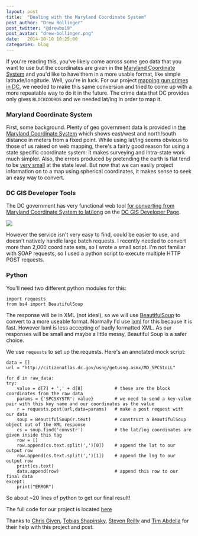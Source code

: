 ```yaml
---
layout: post
title:  "Dealing with the Maryland Coordinate System"
post_author: "Drew Bollinger"
post_twitter: "@drewbo19"
post_avatar: "drew-bollinger.png"
date:   2014-10-10 10:25:00
categories: blog
---
```



If you're reading this, you've likely come across some geo data that you want to use but the coordinates are given in the [Maryland Coordinate System](http://www.mgs.md.gov/geology/maryland_coordinate_system.html) and you'd like to have them in a more usable format, like simple latitude/longitude. Well, you're in luck. For our project [mapping gun crimes in DC](https://github.com/cmgiven/dc-handguns), we needed to make this same conversion and tried to come up with a more repeatable way to do it in the future. The crime data that DC provides only gives `BLOCKCOORDS` and we needed lat/lng in order to map it.

### Maryland Coordinate System

First, some background. Plenty of geo government data is provided in [the Maryland Coordinate System](http://www.mgs.md.gov/geology/maryland_coordinate_system.html) which shows east/west and north/south distance in meters from a fixed point. While using lat/lng seems obvious to those of us raised on web mapping, there's a fairly good reason for using a state specific coordinate system: it makes surveying and intra-state work much simpler. Also, the errors produced by pretending the earth is flat tend to be [very small](http://en.wikipedia.org/wiki/State_Plane_Coordinate_System) at the state level.
But now that we can easily project information on to a map using spherical coordinates, it makes sense to seek an easy way to convert.

### DC GIS Developer Tools

The DC government has very functional web tool [for converting from Maryland Coordinate System to lat/long](http://citizenatlas.dc.gov/usng/getusng.asmx) on the [DC GIS Developer Page](http://octo.dc.gov/node/718362).

![](https://www.evernote.com/shard/s35/sh/07ed9cef-e9bc-45f9-8f7d-06ac45374975/6c95560207e75f5f6f6361fe728bc864/deep/0/Screen-Shot-2014-10-09-at-12.13.58-PM.png-(PNG-Image,-895---396-pixels).png)

However the service isn't very easy to find, could be easier to use, and doesn't natively handle large batch requests. I recently needed to convert more than 2,000 coordinate sets, so I wrote a small script. I'm not familiar with SOAP requests, so I used a python script to execute multiple HTTP POST requests.

### Python

You'll need two different python modules for this:

    import requests
    from bs4 import BeautifulSoup

The response will be in XML (not ideal), so we will use [BeautifulSoup](http://www.crummy.com/software/BeautifulSoup/) to convert to a more useable format. Normally I'd use [lxml](http://lxml.de/) for this because it is fast. However lxml is less accepting of badly formatted XML. As our responses will be small and maybe a little messy, Beautiful Soup is a safer choice.

We use `requests` to set up the requests. Here's an annotated mock script:

    data = []
    url = "http://citizenatlas.dc.gov/usng/getusng.asmx/MD_SPCStoLL"

    for d in raw_data:
    try:
        value = d[7] + ',' + d[8]            # these are the block coordinates from the raw data
        params = {'SPCSXYSTR': value}        # we need to send a key-value pair with this key name and our coordinates as the value
        r = requests.post(url,data=params)   # make a post request with our data
        soup = BeautifulSoup(r.text)         # construct a BeautifulSoup object out of the XML response
        cs = soup.find('convstr')            # the lat/lng coordinates are given inside this tag
        row = []
        row.append(cs.text.split(',')[0])    # append the lat to our output row
        row.append(cs.text.split(',')[1])    # append the lng to our output row
        print(cs.text)
        data.append(row)                     # append this row to our final data
    except:
        print("ERROR")

So about ~20 lines of python to get our final result!

The full code for our project is located [here](https://github.com/cmgiven/dc-handguns/blob/master/data/blockcoord_convert.py)

Thanks to [Chris Given](https://github.com/cmgiven), [Tobias Shapinsky](https://github.com/TShapinsky), [Steven Reilly](https://github.com/stvnrlly) and [Tim Abdella](https://twitter.com/tabdella) for their help with this project and post.

